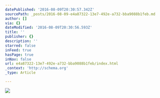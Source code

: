 ```yaml
---
datePublished: '2016-08-09T20:30:57.342Z'
sourcePath: _posts/2016-08-09-e4a87322-13e7-492e-a732-bba9088b1feb.md
author: []
via: {}
dateModified: '2016-08-09T20:30:56.593Z'
title: ''
publisher: {}
description: ''
starred: false
inFeed: true
hasPage: true
inNav: false
url: e4a87322-13e7-492e-a732-bba9088b1feb/index.html
_context: 'http://schema.org'
_type: Article

---
```

![](https://the-grid-user-content.s3-us-west-2.amazonaws.com/ee85d901-f287-4ee9-900c-e176e9f20c4f.jpg)